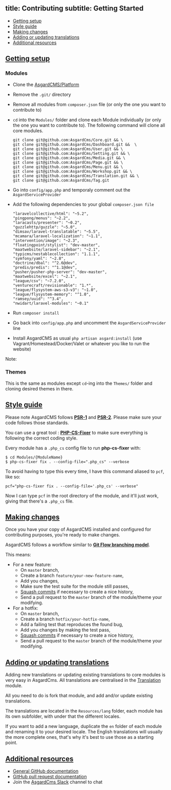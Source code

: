 title: Contributing
subtitle: Getting Started
-------

- [Getting setup](#getting-setup)
- [Style guide](#style-guide)
- [Making changes](#making-changes)
- [Adding or updating translations](#adding-updating-translations)
- [Additional resources](#additional-resources)

## <a name="getting-setup" class="anchor" href="#getting-setup">Getting setup</a>

### Modules 

- Clone the [AsgardCMS/Platform](https://github.com/AsgardCms/Platform)
- Remove the `.git/` directory
- Remove all modules from `composer.json` file (or only the one you want to contribute to)
- `cd` into the `Modules/` folder and clone each Module individually (or only the one you want to contribute to). The following command will clone all core modules.

	```
	git clone git@github.com:AsgardCms/Core.git && \
	git clone git@github.com:AsgardCms/Dashboard.git &&  \ 
	git clone git@github.com:AsgardCms/User.git && \
	git clone git@github.com:AsgardCms/Setting.git && \
	git clone git@github.com:AsgardCms/Media.git && \
	git clone git@github.com:AsgardCms/Page.git && \ 
	git clone git@github.com:AsgardCms/Menu.git && \
	git clone git@github.com:AsgardCms/Workshop.git && \
	git clone git@github.com:AsgardCms/Translation.git && \
	git clone git@github.com:AsgardCms/Tag.git
	```
- Go into `config/app.php` and temporaly comment out the `AsgardServiceProvider`
- Add the following dependencies to your global `composer.json file`
	
	```
    "laravelcollective/html": "~5.2",
    "pingpong/menus": "~2.2",
    "laracasts/presenter": "~0.2",
    "guzzlehttp/guzzle": "~5.0",
    "dimsav/laravel-translatable": "~5.5",
    "mcamara/laravel-localization": "~1.1",
    "intervention/image": "~2.3",
    "floatingpoint/stylist": "dev-master",
    "maatwebsite/laravel-sidebar": "~2.1",
    "typicms/nestablecollection": "1.1.1",
    "symfony/yaml": "~2.8",
    "doctrine/dbal": "^2.6@dev",
    "predis/predis": "^1.1@dev",
    "pusher/pusher-php-server": "dev-master",
    "maatwebsite/excel": "~2.1",
    "league/csv": "~7.2.0",
    "venturecraft/revisionable": "1.*",
    "league/flysystem-aws-s3-v3": "~1.0",
    "league/flysystem-memory": "^1.0",
    "ramsey/uuid": "^3.4",
    "nwidart/laravel-modules": "~0.1"
    ```

- Run `composer install`
- Go back into `config/app.php` and uncomment the `AsgardServiceProvider` line
- Install AsgardCMS as usual `php artisan asgard:install` (use Vagrant/Homestead/Docker/Valet or whatever you like to run the website)

Note: 


### Themes

This is the same as modules except `cd`-ing into the `Themes/` folder and cloning desired themes in there.

## <a name="style-guide" class="anchor" href="#style-guide">Style guide</a>

Please note AsgardCMS follows **[PSR-1](http://www.php-fig.org/psr/psr-1/)** and **[PSR-2](http://www.php-fig.org/psr/psr-2/)**. Please make sure your code follows those standards.

You can use a great tool : **[PHP-CS-Fixer](https://github.com/FriendsOfPHP/PHP-CS-Fixer)** to make sure everything is following the correct coding style.

Every module has a `.php_cs` config file to run **php-cs-fixer** with:

``` .language-bash
$ cd Modules/{ModuleName}
$ php-cs-fixer fix . --config-file=".php_cs" --verbose
```

To avoid having to type this every time, I have this command aliased to `pcf`, like so:

``` .language-bash
pcf="php-cs-fixer fix . --config-file='.php_cs' --verbose"
```
Now I can type `pcf` in the root directory of the module, and it'll just work, giving that there's a `.php_cs` file.


## <a name="making-changes" class="anchor" href="#making-changes">Making changes</a>

Once you have your copy of AsgardCMS installed and configured for contributing purposes, you're ready to make changes.

AsgardCMS follows a workflow similar to **[Git Flow branching model](https://www.atlassian.com/git/tutorials/comparing-workflows/gitflow-workflow/)**.

This means:

- For a new feature: 
	- On `master` branch,
	- Create a branch `feature/your-new-feature-name`,
	- Add you changes,
	- Make sure the test suite for the module still passes,
	- [Squash commits](https://ariejan.net/2011/07/05/git-squash-your-latests-commits-into-one/) if necessary to create a nice history,
	- Send a pull request to the `master` branch of the module/theme your modifying.
- For a hotfix:
	- On `master` branch,
	- Create a branch `hotfix/your-hotfix-name`,
	- Add a failing test that reproduces the found bug,
	- Add you changes by making the test pass,
	- [Squash commits](https://ariejan.net/2011/07/05/git-squash-your-latests-commits-into-one/) if necessary to create 	a nice history,
	- Send a pull request to the `master` branch of the module/theme your modifying.

## <a name="adding-updating-translations" class="anchor" href="#adding-updating-translations">Adding or updating translations</a>


Adding new translations or updating existing translations to core modules is very easy in AsgardCms. All translations are centralised in the [Translation](https://github.com/AsgardCms/Translation) module. 

All you need to do is fork that module, and add and/or update existing translations. 

The translations are located in the `Resources/lang` folder, each module has its own subfolder, with under that the different locales.

If you want to add a new language, duplicate the `en` folder of each module and renaming it to your desired locale. The English translations will usually the more complete ones, that's why it's best to use those as a starting point. 


## <a name="additional-resources" class="anchor" href="#additional-resources">Additional resources</a>


* [General GitHub documentation](http://help.github.com/)
* [GitHub pull request documentation](http://help.github.com/send-pull-requests/)
* Join the [AsgardCms Slack](http://slack.asgardcms.com/) channel to chat


